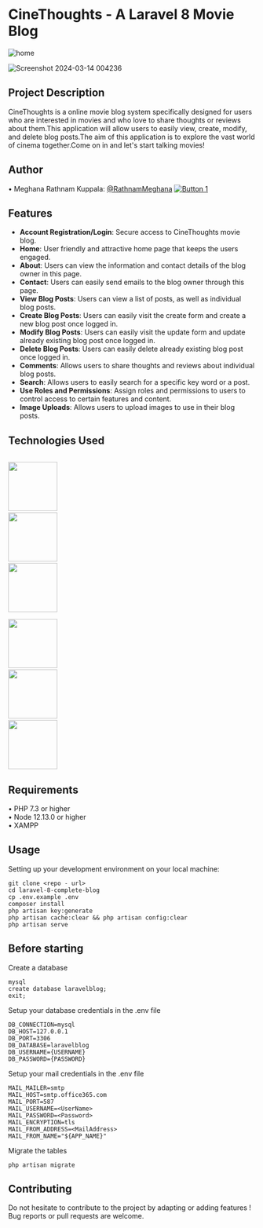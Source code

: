 # CineThoughts - A Laravel 8 Movie Blog

![home](https://github.com/RathnamMeghana/laravel-blog/assets/145559822/7cdba0b9-5cf9-4390-a5f8-6ee7a4a36ccf)<br>

![Screenshot 2024-03-14 004236](https://github.com/RathnamMeghana/laravel-blog/assets/145559822/96ee6d9d-9fd0-4107-a68e-ef4c230573c9)

## Project Description

CineThoughts is a online movie blog system specifically designed for users who are interested in movies and who love to share thoughts or reviews about them.This application will allow users to easily view, create, modify, and delete blog posts.The aim of this application is to explore the vast world of cinema together.Come on in and let's start talking movies!

## Author 
• Meghana Rathnam Kuppala: [@RathnamMeghana](https://github.com/RathnamMeghana) [![Button 1](https://img.shields.io/badge/%22GitHub%22-green.svg)](https://github.com/RathnamMeghana)

## Features
- **Account Registration/Login**: Secure access to CineThoughts movie blog.
- **Home**: User friendly and attractive home page that keeps the users engaged.
- **About**: Users can view the information and contact details of the blog owner in this page.
- **Contact**: Users can easily send emails to the blog owner through this page.
- **View Blog Posts**: Users can view a list of posts, as well as individual blog posts.
- **Create Blog Posts**: Users can easily visit the create form and create a new blog post once logged in.
- **Modify Blog Posts**: Users can easily visit the update form and update already existing blog post once logged in.
- **Delete Blog Posts**: Users can easily delete already existing blog post once logged in.
- **Comments**: Allows users to share thoughts and reviews about individual blog posts.
- **Search**: Allows users to easily search for a specific key word or a post.
- **Use Roles and Permissions**: Assign roles and permissions to users to control access to certain features and content.
- **Image Uploads**: Allows users to upload images to use in their blog posts.

## Technologies Used

<code><a href="https://laravel.com/docs/8.x/releases" target="_blank"> <img height="100" src="https://www.vectorlogo.zone/logos/laravel/laravel-ar21.svg"></a></code>
<code><a href="https://tailwindcss.com/" target="_blank"> <img height="100" src="https://www.vectorlogo.zone/logos/tailwindcss/tailwindcss-ar21.svg"></a></code>
<code><a href="https://www.mysql.com/" target="_blank"> <img height="100" src="https://www.vectorlogo.zone/logos/mysql/mysql-ar21.svg"></a></code><br>
<code><a href="https://www.w3schools.com/html/" target="_blank"> <img height="100" src="https://www.vectorlogo.zone/logos/w3_html5/w3_html5-ar21.svg"></a></code>
<code><a href="https://www.w3schools.com/css/" target="_blank"> <img height="100" src="https://www.vectorlogo.zone/logos/w3_css/w3_css-ar21.svg"></a></code>
<code><a href="https://www.w3schools.com/js/" target="_blank"> <img height="100" src="https://www.vectorlogo.zone/logos/javascript/javascript-ar21.svg"></a></code>

## Requirements
•	PHP 7.3 or higher <br>
•	Node 12.13.0 or higher <br>
•	XAMPP

## Usage <br>
Setting up your development environment on your local machine: <br>
```
git clone <repo - url>
cd laravel-8-complete-blog
cp .env.example .env
composer install
php artisan key:generate
php artisan cache:clear && php artisan config:clear
php artisan serve
```

## Before starting <br>
Create a database <br>
```
mysql
create database laravelblog;
exit;
```

Setup your database credentials in the .env file <br>
```
DB_CONNECTION=mysql
DB_HOST=127.0.0.1
DB_PORT=3306
DB_DATABASE=laravelblog
DB_USERNAME={USERNAME}
DB_PASSWORD={PASSWORD}
```
Setup your mail credentials in the .env file <br>
```
MAIL_MAILER=smtp
MAIL_HOST=smtp.office365.com            
MAIL_PORT=587
MAIL_USERNAME=<UserName>
MAIL_PASSWORD=<Password>
MAIL_ENCRYPTION=tls
MAIL_FROM_ADDRESS=<MailAddress>
MAIL_FROM_NAME="${APP_NAME}"
```

Migrate the tables
```
php artisan migrate
```

## Contributing
Do not hesitate to contribute to the project by adapting or adding features ! Bug reports or pull requests are welcome.
